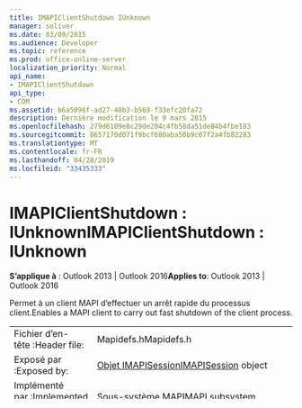 ```yaml
---
title: IMAPIClientShutdown IUnknown
manager: soliver
ms.date: 03/09/2015
ms.audience: Developer
ms.topic: reference
ms.prod: office-online-server
localization_priority: Normal
api_name:
- IMAPIClientShutdown
api_type:
- COM
ms.assetid: b6a5096f-ad27-48b3-b569-f33efc20fa72
description: Dernière modification le 9 mars 2015
ms.openlocfilehash: 279d6109e8c29de204c4fb58da51de84b4fbe183
ms.sourcegitcommit: 8657170d071f9bcf680aba50b9c07f2a4fb82283
ms.translationtype: MT
ms.contentlocale: fr-FR
ms.lasthandoff: 04/28/2019
ms.locfileid: "33435333"
---
```

# <a name="imapiclientshutdown--iunknown"></a><span data-ttu-id="058f8-103">IMAPIClientShutdown : IUnknown</span><span class="sxs-lookup"><span data-stu-id="058f8-103">IMAPIClientShutdown : IUnknown</span></span>

  
  
<span data-ttu-id="058f8-104">**S’applique à** : Outlook 2013 | Outlook 2016</span><span class="sxs-lookup"><span data-stu-id="058f8-104">**Applies to**: Outlook 2013 | Outlook 2016</span></span> 
  
<span data-ttu-id="058f8-105">Permet à un client MAPI d’effectuer un arrêt rapide du processus client.</span><span class="sxs-lookup"><span data-stu-id="058f8-105">Enables a MAPI client to carry out fast shutdown of the client process.</span></span> 
  
|||
|:-----|:-----|
|<span data-ttu-id="058f8-106">Fichier d’en-tête :</span><span class="sxs-lookup"><span data-stu-id="058f8-106">Header file:</span></span>  <br/> |<span data-ttu-id="058f8-107">Mapidefs.h</span><span class="sxs-lookup"><span data-stu-id="058f8-107">Mapidefs.h</span></span>  <br/> |
|<span data-ttu-id="058f8-108">Exposé par :</span><span class="sxs-lookup"><span data-stu-id="058f8-108">Exposed by:</span></span>  <br/> |<span data-ttu-id="058f8-109">[Objet IMAPISession](imapisessioniunknown.md)</span><span class="sxs-lookup"><span data-stu-id="058f8-109">[IMAPISession](imapisessioniunknown.md) object</span></span>  <br/> |
|<span data-ttu-id="058f8-110">Implémenté par :</span><span class="sxs-lookup"><span data-stu-id="058f8-110">Implemented by:</span></span>  <br/> |<span data-ttu-id="058f8-111">Sous-système MAPI</span><span class="sxs-lookup"><span data-stu-id="058f8-111">MAPI subsystem</span></span>  <br/> |
|<span data-ttu-id="058f8-112">Appelé par :</span><span class="sxs-lookup"><span data-stu-id="058f8-112">Called by:</span></span>  <br/> |<span data-ttu-id="058f8-113">Client MAPI</span><span class="sxs-lookup"><span data-stu-id="058f8-113">MAPI client</span></span>  <br/> |
|<span data-ttu-id="058f8-114">Identificateur d’interface :</span><span class="sxs-lookup"><span data-stu-id="058f8-114">Interface identifier:</span></span>  <br/> |<span data-ttu-id="058f8-115">IID_IMAPIClientShutdown</span><span class="sxs-lookup"><span data-stu-id="058f8-115">IID_IMAPIClientShutdown</span></span>  <br/> |
|<span data-ttu-id="058f8-116">Type de pointeur :</span><span class="sxs-lookup"><span data-stu-id="058f8-116">Pointer type:</span></span>  <br/> |<span data-ttu-id="058f8-117">LPMAPICLIENTSHUTDOWN</span><span class="sxs-lookup"><span data-stu-id="058f8-117">LPMAPICLIENTSHUTDOWN</span></span>  <br/> |
   
## <a name="vtable-order"></a><span data-ttu-id="058f8-118">Ordre des vtables</span><span class="sxs-lookup"><span data-stu-id="058f8-118">Vtable order</span></span>

|||
|:-----|:-----|
|[<span data-ttu-id="058f8-119">QueryFastShutdown</span><span class="sxs-lookup"><span data-stu-id="058f8-119">QueryFastShutdown</span></span>](imapiclientshutdown-queryfastshutdown.md) <br/> |<span data-ttu-id="058f8-120">Interroge le sous-système MAPI pour obtenir la prise en charge de l’arrêt rapide fourni par les fournisseurs MAPI chargés.</span><span class="sxs-lookup"><span data-stu-id="058f8-120">Queries the MAPI subsystem for fast shutdown support that is provided by loaded MAPI providers.</span></span>  <br/> |
|[<span data-ttu-id="058f8-121">NotifyProcessShutdown</span><span class="sxs-lookup"><span data-stu-id="058f8-121">NotifyProcessShutdown</span></span>](imapiclientshutdown-notifyprocessshutdown.md) <br/> |<span data-ttu-id="058f8-122">Indique l’intention du client MAPI de poursuivre l’arrêt.</span><span class="sxs-lookup"><span data-stu-id="058f8-122">Indicates the intention of the MAPI client to proceed with shut down.</span></span>  <br/> |
|[<span data-ttu-id="058f8-123">DoFastShutdown</span><span class="sxs-lookup"><span data-stu-id="058f8-123">DoFastShutdown</span></span>](imapiclientshutdown-dofastshutdown.md) <br/> |<span data-ttu-id="058f8-124">Indique l’intention du client MAPI de quitter immédiatement le processus client.</span><span class="sxs-lookup"><span data-stu-id="058f8-124">Indicates the intention of the MAPI client to exit the client process immediately.</span></span>  <br/> |
   
## <a name="remarks"></a><span data-ttu-id="058f8-125">Remarques</span><span class="sxs-lookup"><span data-stu-id="058f8-125">Remarks</span></span>

<span data-ttu-id="058f8-126">L’objectif d’un arrêt rapide est d’autoriser un client MAPI et tout fournisseur MAPI chargé avec lequel le client MAPI dispose d’une session MAPI active à enregistrer les paramètres et les données MAPI.</span><span class="sxs-lookup"><span data-stu-id="058f8-126">The purpose of fast shutdown is to allow a MAPI client and any loaded MAPI provider with which the MAPI client has an active MAPI session to save MAPI settings and data.</span></span> <span data-ttu-id="058f8-127">Cela permet au client MAPI de déconnecter toutes les références externes et de quitter sans entraîner de perte de données.</span><span class="sxs-lookup"><span data-stu-id="058f8-127">This enables the MAPI client to disconnect all external references and exit without causing any data loss.</span></span> <span data-ttu-id="058f8-128">Un client MAPI qui doit effectuer un arrêt rapide doit utiliser l’interface **IMAPIClientShutdown.**</span><span class="sxs-lookup"><span data-stu-id="058f8-128">A MAPI client that needs to perform fast shutdown must use the **IMAPIClientShutdown** interface.</span></span> <span data-ttu-id="058f8-129">Le client MAPI peut obtenir un pointeur vers cette interface en appelant la méthode IUnknown::QueryInterface sur n’importe quel objet [IMAPISession.](imapisessioniunknown.md)</span><span class="sxs-lookup"><span data-stu-id="058f8-129">The MAPI client can obtain a pointer to this interface by calling the IUnknown::QueryInterface method on any [IMAPISession](imapisessioniunknown.md) object.</span></span> 
  
<span data-ttu-id="058f8-130">Un client MAPI lance toujours un arrêt rapide en appelant la méthode **IMAPIClientShutdown::QueryFastShutdown.**</span><span class="sxs-lookup"><span data-stu-id="058f8-130">A MAPI client always initiates a fast shutdown by calling the **IMAPIClientShutdown::QueryFastShutdown** method.</span></span> <span data-ttu-id="058f8-131">Le sous-système MAPI répond à la requête du client MAPI en vérifiant si les fournisseurs MAPI chargés peuvent prendre en charge l’arrêt rapide du client.</span><span class="sxs-lookup"><span data-stu-id="058f8-131">The MAPI subsystem responds to the MAPI client's query by verifying whether loaded MAPI providers support the client's fast shutdown.</span></span> <span data-ttu-id="058f8-132">L’administrateur peut utiliser les paramètres du Registre Windows pour déterminer le niveau de prise en charge du fournisseur nécessaire pour que les clients MAPI procèdent à un arrêt rapide.</span><span class="sxs-lookup"><span data-stu-id="058f8-132">The administrator can use Windows registry settings to help determine the level of provider support that is necessary for MAPI clients to proceed with fast shutdown.</span></span> <span data-ttu-id="058f8-133">Pour plus d’informations, voir [Options utilisateur d’arrêt rapide.](fast-shutdown-user-options.md)</span><span class="sxs-lookup"><span data-stu-id="058f8-133">For more information, see [Fast Shutdown User Options](fast-shutdown-user-options.md).</span></span>
  
<span data-ttu-id="058f8-134">Pour procéder à un arrêt rapide, le client appelle la méthode **IMAPIClientShutdown::NotifyProcessShutdown** pour indiquer au sous-système MAPI l’intention de s’arrêter.</span><span class="sxs-lookup"><span data-stu-id="058f8-134">To proceed with fast shutdown, the client calls the **IMAPIClientShutdown::NotifyProcessShutdown** method to indicate to the MAPI subsystem the intention to shut down.</span></span> <span data-ttu-id="058f8-135">Le client appelle ensuite la méthode **IMAPIClientShutdown::D oFastShutdown** pour indiquer que le processus client se quitte immédiatement.</span><span class="sxs-lookup"><span data-stu-id="058f8-135">The client then calls the **IMAPIClientShutdown::DoFastShutdown** method to indicate that the client process is exiting immediately.</span></span> 
  
<span data-ttu-id="058f8-136">Pour plus d’informations sur l’arrêt rapide, voir [Vue d’ensemble de l’arrêt rapide.](fast-shutdown-overview.md)</span><span class="sxs-lookup"><span data-stu-id="058f8-136">For more information about fast shutdown, see [Fast Shutdown Overview](fast-shutdown-overview.md).</span></span> <span data-ttu-id="058f8-137">Pour plus d’informations sur la façon d’effectuer un arrêt rapide, voir [Best Practices for Fast Shutdown](best-practices-for-fast-shutdown.md).</span><span class="sxs-lookup"><span data-stu-id="058f8-137">For information about how to perform fast shutdown successfully, see [Best Practices for Fast Shutdown](best-practices-for-fast-shutdown.md).</span></span>
  
## <a name="see-also"></a><span data-ttu-id="058f8-138">Voir aussi</span><span class="sxs-lookup"><span data-stu-id="058f8-138">See also</span></span>



[<span data-ttu-id="058f8-139">Interfaces MAPI</span><span class="sxs-lookup"><span data-stu-id="058f8-139">MAPI Interfaces</span></span>](mapi-interfaces.md)
  
[<span data-ttu-id="058f8-140">Arrêt du client dans MAPI</span><span class="sxs-lookup"><span data-stu-id="058f8-140">Client Shutdown in MAPI</span></span>](client-shutdown-in-mapi.md)

